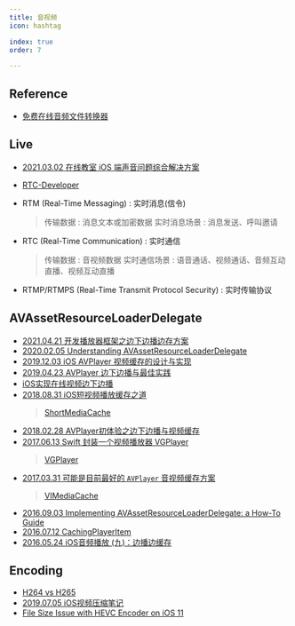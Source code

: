 ```yaml
---
title: 音视频
icon: hashtag

index: true
order: 7

---
```


<!-- more -->

## Reference

- [免费在线音频文件转换器](https://products.aspose.app/audio/zh-cn/conversion)

## Live

- [2021.03.02 在线教室 iOS 端声音问题综合解决方案](https://juejin.cn/post/6934987607088726053#heading-12)
- [RTC-Developer](https://github.com/RTC-Developer)

- RTM (Real-Time Messaging) : 实时消息(信令)
    > 传输数据 : 消息文本或加密数据
    > 实时消息场景 : 消息发送、呼叫邀请
- RTC (Real-Time Communication) : 实时通信
    > 传输数据 : 音视频数据
    > 实时通信场景 : 语音通话、视频通话、音频互动直播、视频互动直播 
- RTMP/RTMPS (Real-Time Transmit Protocol Security) : 实时传输协议

## AVAssetResourceLoaderDelegate

- [2021.04.21 开发播放器框架之边下边播边存方案](https://github.com/yangKJ/KJPlayerDemo/wiki/%E5%BC%80%E5%8F%91%E6%92%AD%E6%94%BE%E5%99%A8%E6%A1%86%E6%9E%B6%E4%B9%8B%E8%BE%B9%E4%B8%8B%E8%BE%B9%E6%92%AD%E8%BE%B9%E5%AD%98%E6%96%B9%E6%A1%88)
- [2020.02.05 Understanding AVAssetResourceLoaderDelegate](https://github.com/2ZGroupSolutionsArticles/Article_EZ002)
- [2019.12.03 iOS AVPlayer 视频缓存的设计与实现](http://chuquan.me/2019/12/03/ios-avplayer-support-cache/)
- [2019.04.23 AVPlayer 边下边播与最佳实践](https://zltunes.github.io/2019/04/23/avplayer-best-practice/)
- [iOS实现在线视频边下边播](https://github.com/Kaibin/YYVideoPlayer)
- [2018.08.31 iOS短视频播放缓存之道](https://segmentfault.com/a/1190000016228456)
    > [ShortMediaCache](https://github.com/dangercheng/ShortMediaCache)
- [2018.02.28 AVPlayer初体验之边下边播与视频缓存](http://xferris.cn/avplayer_cache/)
- [2017.06.13 Swift 封装一个视频播放器 VGPlayer](https://www.jianshu.com/p/1680978e1a7e)
    > [VGPlayer](https://github.com/VeinGuo/VGPlayer)
- [2017.03.31 可能是目前最好的 `AVPlayer` 音视频缓存方案](https://mp.weixin.qq.com/s/v1sw_Sb8oKeZ8sWyjBUXGA?#%23)
    > [VIMediaCache](https://github.com/vitoziv/VIMediaCache)
- [2016.09.03 Implementing AVAssetResourceLoaderDelegate: a How-To Guide](https://jaredsinclair.com/2016/09/03/implementing-avassetresourceload.html)
- [2016.07.12 CachingPlayerItem](https://github.com/neekeetab/CachingPlayerItem)
- [2016.05.24 iOS音频播放 (九)：边播边缓存](https://msching.github.io/blog/2016/05/24/audio-in-ios-9/)

## Encoding

- [H264 vs H265](https://mattgadient.com/x264-vs-x265-vs-vp8-vs-vp9-examples/)
- [2019.07.05 iOS视频压缩笔记](https://www.jianshu.com/p/4f69c22c6dce)
- [File Size Issue with HEVC Encoder on iOS 11](https://medium.com/@jpetrichsr/file-size-issue-with-hevc-encoder-on-ios-11-f50104ace54f)
